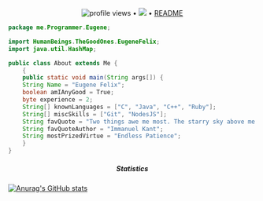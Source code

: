 <p align="center">
  <img src="https://gpvc.arturio.dev/EugeneFelix" alt="profile views"> •  
  <a href="https://twitter.com/intent/follow?screen_name=EugeneFelix&tw_p=followbutton"><img src="https://img.shields.io/twitter/follow/EugeneFelix?label=%40Eugene&style=social"></a>  •
  <a href="https://github.com/EugeneFelix/README">README</a>
</p>

```java
package me.Programmer.Eugene;

import HumanBeings.TheGoodOnes.EugeneFelix;
import java.util.HashMap;

public class About extends Me {
    {
    public static void main(String args[]) {
    String Name = "Eugene Felix";
    boolean amIAnyGood = True;
    byte experience = 2;
    String[] knownLanguages = ["C", "Java", "C++", "Ruby"];
    String[] miscSkills = ["Git", "NodesJS"];
    String favQuote = "Two things awe me most. The starry sky above me and the moral law within me.";
    String favQuoteAuthor = "Immanuel Kant";
    String mostPrizedVirtue = "Endless Patience";
    }
}
```
<h5 align="center"><em>Statistics</em></h5>

[![Anurag's GitHub stats](https://github-readme-stats.vercel.app/api?username=EugeneFelix)](https://github.com/anuraghazra/github-readme-stats)

